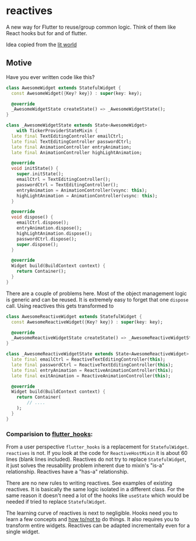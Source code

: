 # reactives

A new way for Flutter to reuse/group common logic. Think of them like React hooks but for and of flutter.

Idea copied from the [lit world](https://lit.dev/docs/composition/controllers/)

## Motive

Have you ever written code like this?

```dart
class AwesomeWidget extends StatefulWidget {
  const AwesomeWidget({Key? key}) : super(key: key);

  @override
  _AwesomeWidgetState createState() => _AwesomeWidgetState();
}

class _AwesomeWidgetState extends State<AwesomeWidget>
    with TickerProviderStateMixin {
  late final TextEditingController emailCtrl;
  late final TextEditingController passwordCtrl;
  late final AnimationController entryAnimation;
  late final AnimationController highLightAnimation;

  @override
  void initState() {
    super.initState();
    emailCtrl = TextEditingController();
    passwordCtrl = TextEditingController();
    entryAnimation = AnimationController(vsync: this);
    highLightAnimation = AnimationController(vsync: this);
  }

  @override
  void dispose() {
    emailCtrl.dispose();
    entryAnimation.dispose();
    highLightAnimation.dispose();
    passwordCtrl.dispose();
    super.dispose();
  }

  @override
  Widget build(BuildContext context) {
    return Container();
  }
}
```

There are a couple of problems here. Most of the object management logic is generic and can be reused. It is extremely easy to forget that one `dispose` call. Using reactives this gets transformed to


```dart
class AwesomeReactiveWidget extends StatefulWidget {
  const AwesomeReactiveWidget({Key? key}) : super(key: key);

  @override
  _AwesomeReactiveWidgetState createState() => _AwesomeReactiveWidgetState();
}

class _AwesomeReactiveWidgetState extends State<AwesomeReactiveWidget> with ReactiveHostMixin {
  late final emailCtrl = ReactiveTextEditingController(this);
  late final passwordCtrl = ReactiveTextEditingController(this);
  late final entryAnimation = ReactiveAnimationController(this);
  late final exitAnimation = ReactiveAnimationController(this);

  @override
  Widget build(BuildContext context) {
    return Container(
        // ....
    );
  }
}
```

### Comparision to [flutter_hooks](https://pub.dev/packages/flutter_hooks):

From a user perspective `flutter_hooks` is a replacement for `StatefulWidget`.  `reactives` is not. If you look at the code for `ReactiveHostMixin` it is about 60 lines (blank lines included). Reactives do not try to replace `StatefulWidget`, it just solves the reusability problem inherent due to mixin's "is-a" relationship. Reactives have a "has-a" relationship.

There are no new rules to writing reactives. See examples of existing reactives. It is basically the same logic isolated in a different class.
For the same reason it doesn't need a lot of the hooks like `useState` which would be needed if tried to replace `StatefulWidget`.

The learning curve of reactives is next to negligible. Hooks need you to learn a few concepts and [how to/not to](https://pub.dev/packages/flutter_hooks#rules) do things. It also requires you to transform entire widgets. Reactives can be adapted incrementally even for a single widget.